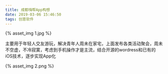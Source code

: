 ```yaml
---
title: 成都嗨帮App构想
date: 2019-03-06 15:46:50
tags: 创意软件
---
```


{% asset_img 1.jpg %}

主要用于年轻人交友游玩，解决青年人周未在家宅，上面发布各类活动聚会，周未不空虚，不冷寂寞，考虑到手机操作才是主流，结合开源的wordress和已有的iOS技术，逐步实现App化

{% asset_img 2.png %}

